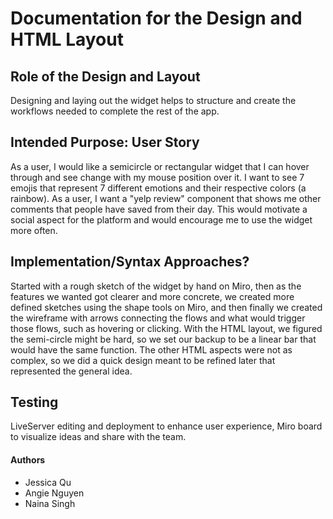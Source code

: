 # Documentation for the Design and HTML Layout

## Role of the Design and Layout

Designing and laying out the widget helps to structure and create the workflows needed to complete the rest of the app.

## Intended Purpose: User Story

As a user, I would like a semicircle or rectangular widget that I can hover through and see change with my mouse position over it. I want to see 7 emojis that represent 7 different emotions and their respective colors (a rainbow).
As a user, I want a "yelp review" component that shows me other comments that people have saved from their day. This would motivate a social aspect for the platform and would encourage me to use the widget more often.

## Implementation/Syntax Approaches?

Started with a rough sketch of the widget by hand on Miro, then as the features we wanted got clearer and more concrete, we created more defined sketches using the shape tools on Miro, and then finally we created the wireframe with arrows connecting the flows and what would trigger those flows, such as hovering or clicking. With the HTML layout, we figured the semi-circle might be hard, so we set our backup to be a linear bar that would have the same function. The other HTML aspects were not as complex, so we did a quick design meant to be refined later that represented the general idea.

## Testing

LiveServer editing and deployment to enhance user experience, Miro board to visualize ideas and share with the team.

#### Authors

- Jessica Qu
- Angie Nguyen
- Naina Singh
